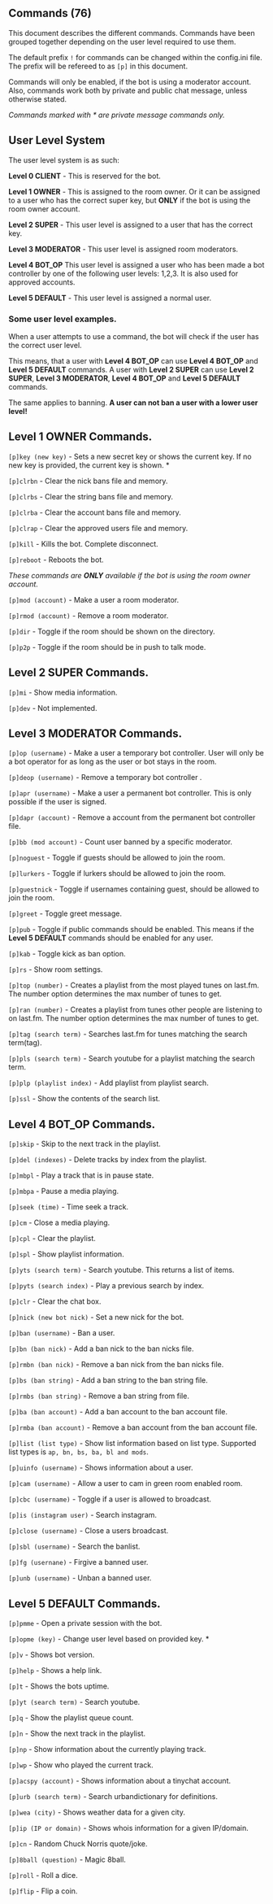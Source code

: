 ## Commands (76)

This document describes the different commands.
Commands have been grouped together depending on the user level required to use them.

The default prefix `!` for commands can be changed within the config.ini file. The prefix will be refereed to as `[p]` in this document.

Commands will only be enabled, if the bot is using a moderator account. Also, commands work both by private and public chat message, unless otherwise stated.

*Commands marked with  * are private message commands only.*

## User Level System

The user level system is as such:

**Level 0 CLIENT** - This is reserved for the bot.

**Level 1 OWNER** -  This is assigned to the room owner. Or it can be assigned to a user who has the correct super key, but **ONLY** if the bot is using the room owner account.

**Level 2 SUPER** - This user level is assigned to a user that has the correct key.

**Level 3 MODERATOR** - This user level is assigned room moderators.

**Level 4 BOT_OP** This user level is assigned a user who has been made a bot controller by one of the following user levels: 1,2,3. It is also used for approved accounts.

**Level 5 DEFAULT** - This user level is assigned a normal user.

### Some user level examples.

When a user attempts to use a command, the bot will check if the user has the correct user level.

This means, that a user with **Level 4 BOT_OP** can use **Level 4 BOT_OP** and **Level 5 DEFAULT** commands. A user with **Level 2 SUPER** can use **Level 2 SUPER**, **Level 3 MODERATOR**, **Level 4 BOT_OP** and **Level 5 DEFAULT** commands.

The same applies to banning. **A user can not ban a user with a lower user level!**


## Level 1 OWNER Commands.

`[p]key (new key)` - Sets a new secret key or shows the current key. If no new key is provided, the current key is shown. *


`[p]clrbn` - Clear the nick bans file and memory.

`[p]clrbs` - Clear the string bans file and memory.

`[p]clrba` - Clear the account bans file and memory.

`[p]clrap` - Clear the approved users file and memory.

`[p]kill` - Kills the bot. Complete disconnect.

`[p]reboot` - Reboots the bot.

*These commands are **ONLY** available if the bot is using the room owner account.*

`[p]mod (account)` - Make a user a room moderator.

`[p]rmod (account)` - Remove a room moderator.

`[p]dir` - Toggle if the room should be shown on the directory.

`[p]p2p` - Toggle if the room should be in push to talk mode.


## Level 2 SUPER Commands.

`[p]mi` - Show media information.

`[p]dev` - Not implemented.


## Level 3 MODERATOR Commands.

`[p]op (username)` - Make a user a temporary bot controller. User will only be a bot operator for as long as the user or bot stays in the room.

`[p]deop (username)` - Remove a temporary bot controller .

`[p]apr (username)` - Make a user a permanent bot controller. This is only possible if the user is signed.

`[p]dapr (account)` - Remove a account from the permanent bot controller file.

`[p]bb (mod account)` - Count user banned by a specific moderator.

`[p]noguest` - Toggle if guests should be allowed to join the room.

`[p]lurkers` - Toggle if lurkers should be allowed to join the room.

`[p]guestnick` - Toggle if usernames containing guest, should be allowed to join the room.

`[p]greet` - Toggle greet message.

`[p]pub` - Toggle if public commands should be enabled. This means if the **Level 5 DEFAULT** commands should be enabled for any user.

`[p]kab` - Toggle kick as ban option.

`[p]rs` - Show room settings.

`[p]top (number)` - Creates a playlist from the most played tunes on last.fm. The number option determines the max number of tunes to get.

 `[p]ran (number)` - Creates a playlist from tunes other people are listening to on last.fm. The number option determines the max number of tunes to get.

`[p]tag (search term)` - Searches last.fm for tunes matching the search term(tag).

`[p]pls (search term)` - Search youtube for a playlist matching the search term.

`[p]plp (playlist index)` - Add playlist from playlist search.

`[p]ssl` - Show the contents of the search list.


## Level 4 BOT_OP Commands.

`[p]skip` - Skip to the next track in the playlist.

`[p]del (indexes)` - Delete tracks by index from the playlist.

`[p]mbpl` - Play a track that is in pause state.

`[p]mbpa` - Pause a media playing.

`[p]seek (time)` - Time seek a track.

`[p]cm` - Close a media playing.

`[p]cpl` - Clear the playlist.

`[p]spl` - Show playlist information.

`[p]yts (search term)` - Search youtube. This returns a list of items.

`[p]pyts (search index)` - Play a previous search by index.

`[p]clr` - Clear the chat box.

`[p]nick (new bot nick)` - Set a new nick for the bot.

`[p]ban (username)` - Ban a user.

`[p]bn (ban nick)` - Add a ban nick to the ban nicks file.

`[p]rmbn (ban nick)` - Remove a ban nick from the ban nicks file.

`[p]bs (ban string)` - Add a ban string to the ban string file.

`[p]rmbs (ban string)` - Remove a ban string from file.

`[p]ba (ban account)` - Add a ban account to the ban account file.

`[p]rmba (ban account)` - Remove a ban account from the ban account file.

`[p]list (list type)` - Show list information based on list type. Supported list types is `ap, bn, bs, ba, bl and mods`.

`[p]uinfo (username)` - Shows information about a user.

`[p]cam (username)` - Allow a user to cam in green room enabled room.

`[p]cbc (username)` - Toggle if a user is allowed to broadcast.

`[p]is (instagram user)` - Search instagram.

`[p]close (username)` - Close a users broadcast.

`[p]sbl (username)` - Search the banlist.

`[p]fg (usernane)` - Firgive a banned user.

`[p]unb (username)` - Unban a banned user.


## Level 5 DEFAULT Commands.

`[p]pmme` - Open a private session with the bot.

`[p]opme (key)` - Change user level based on provided key. *

`[p]v` - Shows bot version.

`[p]help` - Shows a help link.

`[p]t` - Shows the bots uptime.

`[p]yt (search term)` - Search youtube.

`[p]q` - Show the playlist queue count.

`[p]n` - Show the next track in the playlist.

`[p]np` - Show information about the currently playing track.

`[p]wp` - Show who played the current track.

`[p]acspy (account)` - Shows information about a tinychat account.

`[p]urb (search term)` - Search urbandictionary for definitions.

`[p]wea (city)` - Shows weather data for a given city.

`[p]ip (IP or domain)` - Shows whois information for a given IP/domain.

`[p]cn` - Random Chuck Norris quote/joke.

`[p]8ball (question)` - Magic 8ball.

`[p]roll` - Roll a dice.

`[p]flip` - Flip a coin.

